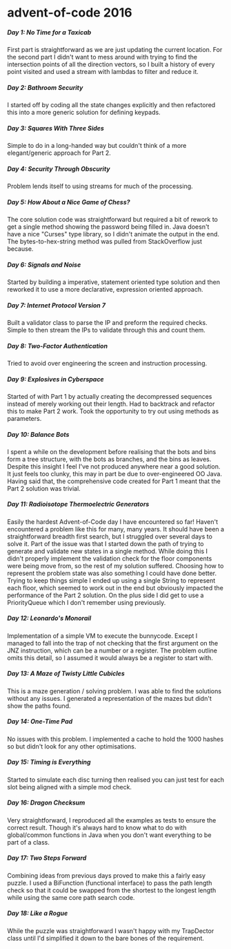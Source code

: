 # advent-of-code 2016

##### Day 1: No Time for a Taxicab
First part is straightforward as we are just updating the current location. For the second part I didn't want to mess around with
trying to find the intersection points of all the direction vectors, so I built a history of every point visited and used a stream 
with lambdas to filter and reduce it.

##### Day 2: Bathroom Security
I started off by coding all the state changes explicitly and then refactored this into a more generic solution for defining keypads. 

##### Day 3: Squares With Three Sides
Simple to do in a long-handed way but couldn't think of a more elegant/generic approach for Part 2.

##### Day 4: Security Through Obscurity
Problem lends itself to using streams for much of the processing.

##### Day 5: How About a Nice Game of Chess?
The core solution code was straightforward but required a bit of rework to get a single method showing the password being filled in. 
Java doesn't have a nice "Curses" type library, so I didn't animate the output in the end. The bytes-to-hex-string method was pulled 
from StackOverflow just because.

##### Day 6: Signals and Noise
Started by building a imperative, statement oriented type solution and then reworked it to use a more declarative, expression 
oriented approach.

##### Day 7: Internet Protocol Version 7
Built a validator class to parse the IP and preform the required checks. Simple to then stream the IPs to validate through this and 
count them.

##### Day 8: Two-Factor Authentication
Tried to avoid over engineering the screen and instruction processing.

##### Day 9: Explosives in Cyberspace
Started of with Part 1 by actually creating the decompressed sequences instead of merely working out their length. Had to backtrack
and refactor this to make Part 2 work. Took the opportunity to try out using methods as parameters.

##### Day 10: Balance Bots
I spent a while on the development before realising that the bots and bins form a tree structure, with the bots as branches, and 
the bins as leaves. Despite this insight I feel I've not produced anywhere near a good solution. It just feels too clunky, this may
in part be due to over-engineered OO Java. Having said that, the comprehensive code created for Part 1 meant that the Part 2 
solution was trivial.

##### Day 11: Radioisotope Thermoelectric Generators
Easily the hardest Advent-of-Code day I have encountered so far! Haven't encountered a problem like this for many, many years.
It should have been a straightforward breadth first search, but I struggled over several days to solve it. Part of the issue was
that I started down the path of trying to generate and validate new states in a single method. While doing this I didn't properly 
implement the validation check for the floor components were being move from, so the rest of my solution suffered. Choosing how to 
represent the problem state was also something I could have done better. Trying to keep things simple I ended up using a single 
String to represent each floor, which seemed to work out in the end but obviously impacted the performance of the Part 2 solution.
On the plus side I did get to use a PriorityQueue which I don't remember using previously.   

##### Day 12: Leonardo's Monorail
Implementation of a simple VM to execute the bunnycode. Except I managed to fall into the trap of not checking that the first 
argument on the JNZ instruction, which can be a number or a register. The problem outline omits this detail, so I assumed it would
always be a register to start with.

##### Day 13: A Maze of Twisty Little Cubicles
This is a maze generation / solving problem. I was able to find the solutions without any issues. I generated a representation of
the mazes but didn't show the paths found.

##### Day 14: One-Time Pad
No issues with this problem. I implemented a cache to hold the 1000 hashes so but didn't look for any other optimisations.

##### Day 15: Timing is Everything
Started to simulate each disc turning then realised you can just test for each slot being aligned with a simple mod check.

##### Day 16: Dragon Checksum
Very straightforward, I reproduced all the examples as tests to ensure the correct result. Though it's always hard to know what
to do with global/common functions in Java when you don't want everything to be part of a class.

##### Day 17: Two Steps Forward
Combining ideas from previous days proved to make this a fairly easy puzzle. I used a BiFunction (functional interface) to pass the
path length check so that it could be swapped from the shortest to the longest length while using the same core path search code.

##### Day 18: Like a Rogue
While the puzzle was straightforward I wasn't happy with my TrapDector class until I'd simplified it down to the bare bones of the
requirement.
